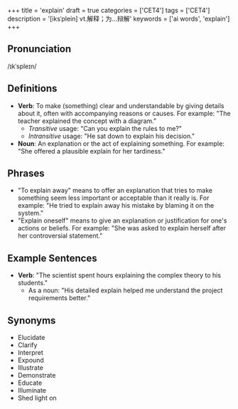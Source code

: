 +++
title = 'explain'
draft = true
categories = ['CET4']
tags = ['CET4']
description = '[iksˈplein] vt.解释；为…辩解'
keywords = ['ai words', 'explain']
+++

## Pronunciation
/ɪkˈspleɪn/

## Definitions
- **Verb**: To make (something) clear and understandable by giving details about it, often with accompanying reasons or causes. For example: "The teacher explained the concept with a diagram."
  - _Transitive_ usage: "Can you explain the rules to me?"
  - _Intransitive_ usage: "He sat down to explain his decision."
- **Noun**: An explanation or the act of explaining something. For example: "She offered a plausible explain for her tardiness."

## Phrases
- "To explain away" means to offer an explanation that tries to make something seem less important or acceptable than it really is. For example: "He tried to explain away his mistake by blaming it on the system."
- "Explain oneself" means to give an explanation or justification for one's actions or beliefs. For example: "She was asked to explain herself after her controversial statement."
  
## Example Sentences
- **Verb**: "The scientist spent hours explaining the complex theory to his students."
  - As a noun: "His detailed explain helped me understand the project requirements better."

## Synonyms
- Elucidate
- Clarify
- Interpret
- Expound
- Illustrate
- Demonstrate
- Educate
- Illuminate
- Shed light on
